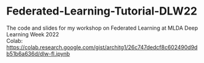 # Federated-Learning-Tutorial-DLW22
 The code and slides for my workshop on Federated Learning at MLDA Deep Learning Week 2022\
 Colab: https://colab.research.google.com/gist/architg1/26c747dedcf8c602490d9db51b6a636d/dlw-fl.ipynb
